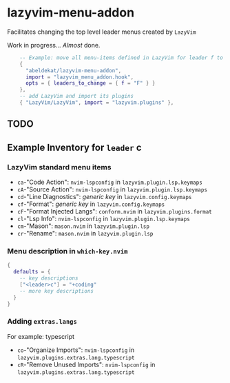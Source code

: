 # lazyvim-menu-addon

Facilitates changing the top level leader menus created by `LazyVim`

Work in progress... *Almost* done.

```lua
    -- Example: move all menu-items defined in LazyVim for leader f to leader F
    { 
      "abeldekat/lazyvim-menu-addon",
      import = "lazyvim_menu_addon.hook",
      opts = { leaders_to_change = { f = "F" } } 
    },
    -- add LazyVim and import its plugins
    { "LazyVim/LazyVim", import = "lazyvim.plugins" },
```

## TODO

## Example Inventory for `leader` c

### LazyVim standard menu items

- `ca`-"Code Action": `nvim-lspconfig` in `lazyvim.plugin.lsp.keymaps`
- `cA`-"Source Action": `nvim-lspconfig` in `lazyvim.plugin.lsp.keymaps`
- `cd`-"Line Diagnostics": *generic key* in `lazyvim.config.keymaps`
- `cf`-"Format": *generic key* in `lazyvim.config.keymaps`
- `cF`-"Format Injected Langs": `conform.nvim` in `lazyvim.plugins.format`
- `cl`-"Lsp Info": `nvim-lspconfig` in `lazyvim.plugin.lsp.keymaps`
- `cm`-"Mason": `mason.nvim` in `lazyvim.plugin.lsp`
- `cr`-"Rename": `mason.nvim` in `lazyvim.plugin.lsp`

### Menu description in `which-key.nvim`

```lua
{
  defaults = {
    -- key descriptions
    ["<leader>c"] = "+coding"
    -- more key descriptions
  }
}
```

### Adding `extras.langs`

For example: typescript

- `co`-"Organize Imports": `nvim-lspconfig` in `lazyvim.plugins.extras.lang.typescript`
- `cR`-"Remove Unused Imports": `nvim-lspconfig` in `lazyvim.plugins.extras.lang.typescript`
